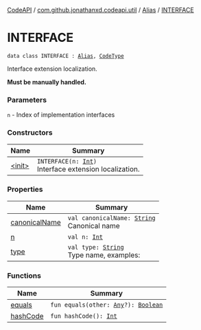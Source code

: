 [CodeAPI](../../../index.md) / [com.github.jonathanxd.codeapi.util](../../index.md) / [Alias](../index.md) / [INTERFACE](.)

# INTERFACE

`data class INTERFACE : `[`Alias`](../index.md)`, `[`CodeType`](../../../com.github.jonathanxd.codeapi.type/-code-type/index.md)

Interface extension localization.

**Must be manually handled.**

### Parameters

`n` - Index of implementation interfaces

### Constructors

| Name | Summary |
|---|---|
| [&lt;init&gt;](-init-.md) | `INTERFACE(n: `[`Int`](https://kotlinlang.org/api/latest/jvm/stdlib/kotlin/-int/index.html)`)`<br>Interface extension localization. |

### Properties

| Name | Summary |
|---|---|
| [canonicalName](canonical-name.md) | `val canonicalName: `[`String`](https://kotlinlang.org/api/latest/jvm/stdlib/kotlin/-string/index.html)<br>Canonical name |
| [n](n.md) | `val n: `[`Int`](https://kotlinlang.org/api/latest/jvm/stdlib/kotlin/-int/index.html) |
| [type](type.md) | `val type: `[`String`](https://kotlinlang.org/api/latest/jvm/stdlib/kotlin/-string/index.html)<br>Type name, examples: |

### Functions

| Name | Summary |
|---|---|
| [equals](equals.md) | `fun equals(other: `[`Any`](https://kotlinlang.org/api/latest/jvm/stdlib/kotlin/-any/index.html)`?): `[`Boolean`](https://kotlinlang.org/api/latest/jvm/stdlib/kotlin/-boolean/index.html) |
| [hashCode](hash-code.md) | `fun hashCode(): `[`Int`](https://kotlinlang.org/api/latest/jvm/stdlib/kotlin/-int/index.html) |
